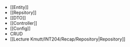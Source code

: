 
- [[Entity]]
- [[Repsitory]]
- [[DTO]]
- [[Controller]]
- [[Config]]
- CRUD
- [[Lecture Kmutt/INT204/Recap/Repository|Repository]]




